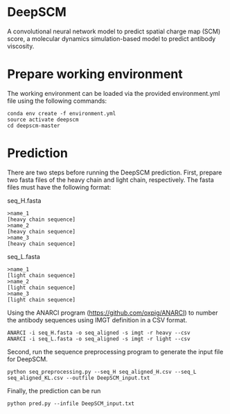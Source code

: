 # DeepSCM
A convolutional neural network model to predict spatial charge map (SCM) score, a molecular dynamics simulation-based model to predict antibody viscosity. 

# Prepare working environment
The working environment can be loaded via the provided environment.yml file using the following commands:

```
conda env create -f environment.yml
source activate deepscm
cd deepscm-master
```

# Prediction
There are two steps before running the DeepSCM prediction. 
First, prepare two fasta files of the heavy chain and light chain, respectively. 
The fasta files must have the following format:

seq_H.fasta
```
>name_1	
[heavy chain sequence]
>name_2
[heavy chain sequence]
>name_3
[heavy chain sequence]
```
seq_L.fasta
```
>name_1	
[light chain sequence]
>name_2
[light chain sequence]
>name_3
[light chain sequence]
```
Using the ANARCI program (https://github.com/oxpig/ANARCI) to number the antibody sequences using IMGT definition in a CSV format. 
```
ANARCI -i seq_H.fasta -o seq_aligned -s imgt -r heavy --csv
ANARCI -i seq_L.fasta -o seq_aligned -s imgt -r light --csv
```
Second, run the sequence preprocessing program to generate the input file for DeepSCM.
```
python seq_preprocessing.py --seq_H seq_aligned_H.csv --seq_L seq_aligned_KL.csv --outfile DeepSCM_input.txt
```
Finally, the prediction can be run
```
python pred.py --infile DeepSCM_input.txt
```
